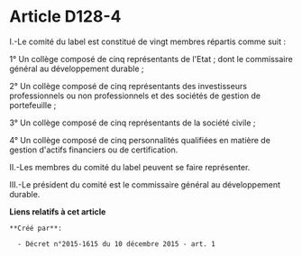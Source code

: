 # Article D128-4

I.-Le comité du label est constitué de vingt membres répartis comme suit : 

1° Un collège composé de cinq représentants de l'Etat ; dont le commissaire général au développement durable ; 

2° Un collège composé de cinq représentants des investisseurs professionnels ou non professionnels et des sociétés de gestion
de portefeuille ; 

3° Un collège composé de cinq représentants de la société civile ; 

4° Un collège composé de cinq personnalités qualifiées en matière de gestion d'actifs financiers ou de certification. 

II.-Les membres du comité du label peuvent se faire représenter. 

III.-Le président du comité est le commissaire général au développement durable.

**Liens relatifs à cet article**

	**Créé par**:

	  - Décret n°2015-1615 du 10 décembre 2015 - art. 1
